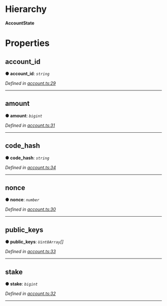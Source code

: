 

# Hierarchy

**AccountState**

# Properties

<a id="account_id"></a>

##  account_id

**● account_id**: *`string`*

*Defined in [account.ts:29](https://github.com/nearprotocol/nearlib/blob/4442cfe/src.ts/account.ts#L29)*

___
<a id="amount"></a>

##  amount

**● amount**: *`bigint`*

*Defined in [account.ts:31](https://github.com/nearprotocol/nearlib/blob/4442cfe/src.ts/account.ts#L31)*

___
<a id="code_hash"></a>

##  code_hash

**● code_hash**: *`string`*

*Defined in [account.ts:34](https://github.com/nearprotocol/nearlib/blob/4442cfe/src.ts/account.ts#L34)*

___
<a id="nonce"></a>

##  nonce

**● nonce**: *`number`*

*Defined in [account.ts:30](https://github.com/nearprotocol/nearlib/blob/4442cfe/src.ts/account.ts#L30)*

___
<a id="public_keys"></a>

##  public_keys

**● public_keys**: *`Uint8Array`[]*

*Defined in [account.ts:33](https://github.com/nearprotocol/nearlib/blob/4442cfe/src.ts/account.ts#L33)*

___
<a id="stake"></a>

##  stake

**● stake**: *`bigint`*

*Defined in [account.ts:32](https://github.com/nearprotocol/nearlib/blob/4442cfe/src.ts/account.ts#L32)*

___

